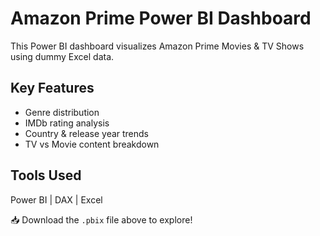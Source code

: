# Amazon Prime Power BI Dashboard

This Power BI dashboard visualizes Amazon Prime Movies & TV Shows using dummy Excel data.

## Key Features
- Genre distribution
- IMDb rating analysis
- Country & release year trends
- TV vs Movie content breakdown

## Tools Used
Power BI | DAX | Excel

📥 Download the `.pbix` file above to explore!
